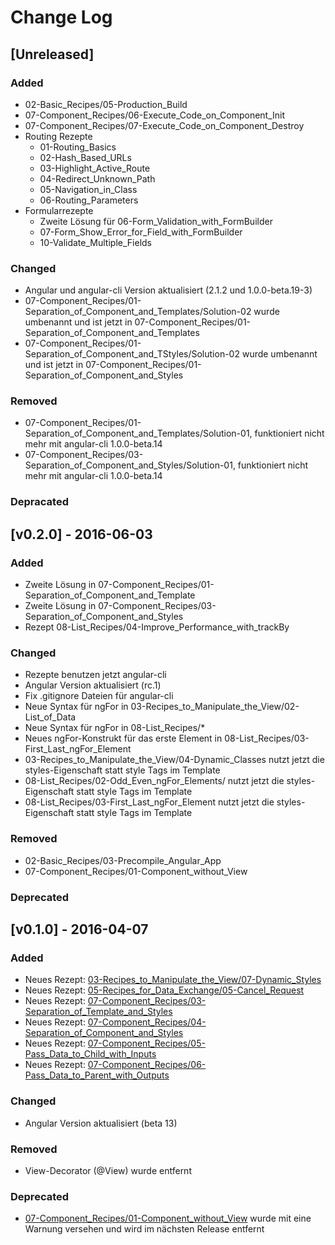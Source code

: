 # Change Log

## [Unreleased]

### Added

* 02-Basic\_Recipes/05-Production\_Build
* 07-Component\_Recipes/06-Execute\_Code\_on\_Component\_Init
* 07-Component\_Recipes/07-Execute\_Code\_on\_Component\_Destroy
* Routing Rezepte
  * 01-Routing\_Basics
  * 02-Hash\_Based\_URLs
  * 03-Highlight\_Active\_Route
  * 04-Redirect\_Unknown\_Path
  * 05-Navigation\_in\_Class
  * 06-Routing\_Parameters
* Formularrezepte
  * Zweite Lösung für 06-Form\_Validation\_with\_FormBuilder
  * 07-Form\_Show\_Error\_for\_Field\_with\_FormBuilder
  * 10-Validate\_Multiple\_Fields

### Changed

* Angular und angular-cli Version aktualisiert (2.1.2 und 1.0.0-beta.19-3)
* 07-Component\_Recipes/01-Separation\_of\_Component\_and\_Templates/Solution-02 wurde umbenannt und ist jetzt in 07-Component\_Recipes/01-Separation\_of\_Component\_and\_Templates
* 07-Component\_Recipes/01-Separation\_of\_Component\_and\_TStyles/Solution-02 wurde umbenannt und ist jetzt in 07-Component\_Recipes/01-Separation\_of\_Component\_and\_Styles

### Removed

* 07-Component\_Recipes/01-Separation\_of\_Component\_and\_Templates/Solution-01, funktioniert nicht mehr mit angular-cli 1.0.0-beta.14
* 07-Component\_Recipes/03-Separation\_of\_Component\_and\_Styles/Solution-01, funktioniert nicht mehr mit angular-cli 1.0.0-beta.14

### Depracated

## [v0.2.0] - 2016-06-03

### Added

* Zweite Lösung in 07-Component\_Recipes/01-Separation\_of\_Component\_and\_Template
* Zweite Lösung in 07-Component\_Recipes/03-Separation\_of\_Component\_and\_Styles
* Rezept 08-List\_Recipes/04-Improve\_Performance\_with\_trackBy

### Changed

* Rezepte benutzen jetzt angular-cli
* Angular Version aktualisiert (rc.1)
* Fix .gitignore Dateien für angular-cli
* Neue Syntax für ngFor in 03-Recipes\_to\_Manipulate\_the\_View/02-List\_of\_Data
* Neue Syntax für ngFor in 08-List\_Recipes/\*
* Neues ngFor-Konstrukt für das erste Element in 08-List\_Recipes/03-First\_Last\_ngFor\_Element
* 03-Recipes\_to\_Manipulate\_the\_View/04-Dynamic\_Classes nutzt jetzt die styles-Eigenschaft statt style Tags im Template
* 08-List\_Recipes/02-Odd\_Even\_ngFor\_Elements/ nutzt jetzt die styles-Eigenschaft statt style Tags im Template
* 08-List\_Recipes/03-First\_Last\_ngFor\_Element nutzt jetzt die styles-Eigenschaft statt style Tags im Template

### Removed

* 02-Basic\_Recipes/03-Precompile\_Angular\_App
* 07-Component\_Recipes/01-Component\_without\_View

### Deprecated

## [v0.1.0] - 2016-04-07

### Added

* Neues Rezept: [03-Recipes\_to\_Manipulate\_the\_View/07-Dynamic\_Styles](./03-Recipes_to_Manipulate_the_View/07-Dynamic_Styles)
* Neues Rezept: [05-Recipes\_for\_Data\_Exchange/05-Cancel\_Request](./05-Recipes_for_Data_Exchange/05-Cancel_Request)
* Neues Rezept: [07-Component\_Recipes/03-Separation\_of\_Template\_and\_Styles](./07-Component_Recipes/03-Separation_of_Template_and_Styles)
* Neues Rezept: [07-Component\_Recipes/04-Separation\_of\_Component\_and\_Styles](./07-Component_Recipes/04-Separation_of_Component_and_Styles)
* Neues Rezept: [07-Component\_Recipes/05-Pass\_Data\_to\_Child\_with\_Inputs](./07-Component_Recipes/05-Pass_Data_to_Child_with_Inputs)
* Neues Rezept: [07-Component\_Recipes/06-Pass\_Data\_to\_Parent\_with\_Outputs](./07-Component_Recipes/06-Pass_Data_to_Parent_with_Outputs)

### Changed

* Angular Version aktualisiert (beta 13)

### Removed

* View-Decorator (@View) wurde entfernt

### Deprecated

* [07-Component\_Recipes/01-Component\_without\_View](./07-Component_Recipes/01-Component_without_View) wurde mit eine Warnung versehen und wird im nächsten Release entfernt

